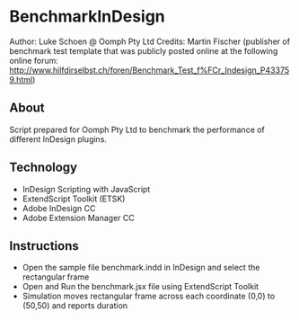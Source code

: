 BenchmarkInDesign
=================

Author: Luke Schoen @ Oomph Pty Ltd
Credits: Martin Fischer (publisher of benchmark test template that was publicly posted online at the following online forum: http://www.hilfdirselbst.ch/foren/Benchmark_Test_f%FCr_Indesign_P433759.html)

About
-------

Script prepared for Oomph Pty Ltd to benchmark the performance of different InDesign plugins.

Technology
-------
* InDesign Scripting with JavaScript 
* ExtendScript Toolkit (ETSK)
* Adobe InDesign CC
* Adobe Extension Manager CC

Instructions
-------

* Open the sample file benchmark.indd in InDesign and select the rectangular frame
* Open and Run the benchmark.jsx file using ExtendScript Toolkit
* Simulation moves rectangular frame across each coordinate (0,0) to (50,50) and reports duration
